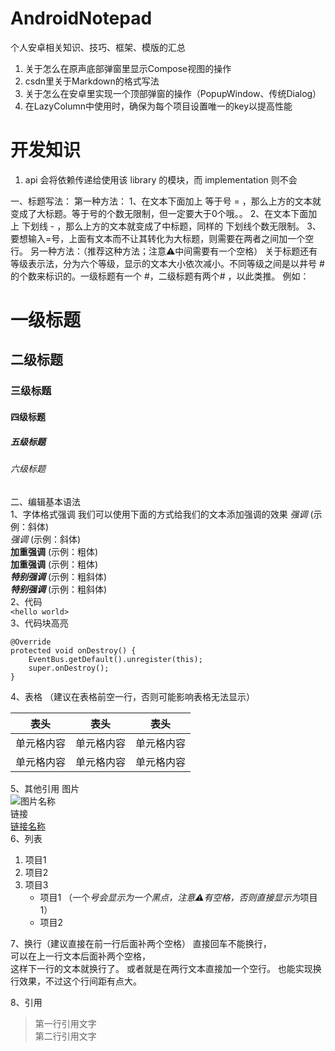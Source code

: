 # AndroidNotepad
个人安卓相关知识、技巧、框架、模版的汇总  
1. 关于怎么在原声底部弹窗里显示Compose视图的操作  
2. csdn里关于Markdown的格式写法  
3. 关于怎么在安卓里实现一个顶部弹窗的操作（PopupWindow、传统Dialog）  
4. 在LazyColumn中使用时，确保为每个项目设置唯一的key以提高性能

# 开发知识
1. api 会将依赖传递给使用该 library 的模块，而 implementation 则不会


一、标题写法：
第一种方法：
1、在文本下面加上 等于号 = ，那么上方的文本就变成了大标题。等于号的个数无限制，但一定要大于0个哦。。
2、在文本下面加上 下划线 - ，那么上方的文本就变成了中标题，同样的 下划线个数无限制。
3、要想输入=号，上面有文本而不让其转化为大标题，则需要在两者之间加一个空行。
另一种方法：（推荐这种方法；注意⚠️中间需要有一个空格）
关于标题还有等级表示法，分为六个等级，显示的文本大小依次减小。不同等级之间是以井号  #  的个数来标识的。一级标题有一个 #，二级标题有两个# ，以此类推。
例如：
# 一级标题
## 二级标题
### 三级标题
#### 四级标题
##### 五级标题
###### 六级标题
二、编辑基本语法  
1、字体格式强调
我们可以使用下面的方式给我们的文本添加强调的效果
*强调*  (示例：斜体)  
_强调_  (示例：斜体)  
**加重强调**  (示例：粗体)  
__加重强调__ (示例：粗体)  
***特别强调*** (示例：粗斜体)  
___特别强调___  (示例：粗斜体)  
2、代码  
`<hello world>`  
3、代码块高亮
```
@Override
protected void onDestroy() {
    EventBus.getDefault().unregister(this);
    super.onDestroy();
}
```  
4、表格 （建议在表格前空一行，否则可能影响表格无法显示）

| 表头    | 表头    | 表头    |
|-------|-------|-------|
| 单元格内容 | 单元格内容 | 单元格内容 |
| 单元格内容 | 单元格内容 | 单元格内容 |

5、其他引用
图片  
![图片名称](https://www.baidu.com/img/bd_logo1.png)  
链接  
[链接名称](https://www.baidu.com/)    
6、列表
1. 项目1
2. 项目2
3. 项目3
    * 项目1 （一个*号会显示为一个黑点，注意⚠️有空格，否则直接显示为*项目1）
    * 项目2

7、换行（建议直接在前一行后面补两个空格）
直接回车不能换行，  
可以在上一行文本后面补两个空格，  
这样下一行的文本就换行了。
或者就是在两行文本直接加一个空行。
也能实现换行效果，不过这个行间距有点大。

8、引用
> 第一行引用文字  
> 第二行引用文字   